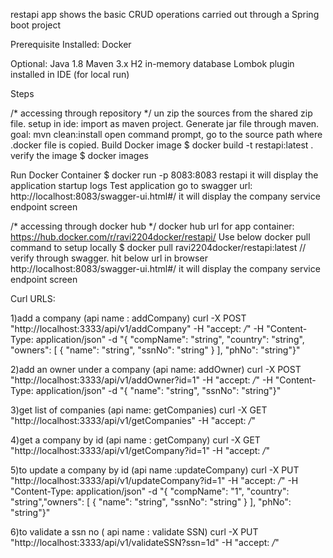 restapi app shows the basic CRUD operations carried out through a Spring boot project

Prerequisite
Installed:
Docker

Optional:
Java 1.8 
Maven 3.x
H2 in-memory database
Lombok plugin installed in IDE (for local run)

Steps

/* accessing through repository */
un zip the sources from the shared zip file.
setup in ide:
import as maven project. Generate jar file through maven.
goal: mvn clean:install
open command prompt, go to the source path where .docker file is copied.
Build Docker image
$ docker build -t restapi:latest .
verify the image
$ docker images

Run Docker Container
$ docker run -p 8083:8083  restapi
it will display the application startup logs
Test application
go to swagger url:
http://localhost:8083/swagger-ui.html#/
it will display the company service endpoint screen

/* accessing through docker hub */
docker hub url for app container: https://hub.docker.com/r/ravi2204docker/restapi/
Use below docker pull command to setup locally
$ docker pull ravi2204docker/restapi:latest
// verify through swagger. hit below url in browser
http://localhost:8083/swagger-ui.html#/
it will display the company service endpoint screen

Curl URLS:

1)add a company (api name : addCompany)
	curl -X POST "http://localhost:3333/api/v1/addCompany" -H "accept: */*" -H "Content-Type: application/json" -d 
	"{ \"compName\": \"string\", \"country\": \"string\", \"owners\": [ { \"name\": \"string\", \"ssnNo\": \"string\" } ], \"phNo\": \"string\"}"

2)add an owner under a company (api name: addOwner)
	curl -X POST "http://localhost:3333/api/v1/addOwner?id=1" -H "accept: */*" -H 
	"Content-Type: application/json" -d "{ \"name\": \"string\", \"ssnNo\": \"string\"}"
	
3)get list of companies (api name: getCompanies)
	curl -X GET "http://localhost:3333/api/v1/getCompanies" -H "accept: */*"
	
4)get a company by id (api name : getCompany)
	curl -X GET "http://localhost:3333/api/v1/getCompany?id=1" -H "accept: */*"
	
5)to update a company by id (api name :updateCompany)
	curl -X PUT "http://localhost:3333/api/v1/updateCompany?id=1" -H "accept: */*" -H "Content-Type: application/json" 
	-d "{ \"compName\": \"1\", \"country\": \"string\",\"owners\": [ { \"name\": \"string\", \"ssnNo\": \"string\" } ], \"phNo\": \"string\"}"
	
6)to validate a ssn no ( api name : validate SSN)
 	curl -X PUT "http://localhost:3333/api/v1/validateSSN?ssn=1d" -H "accept: */*"
